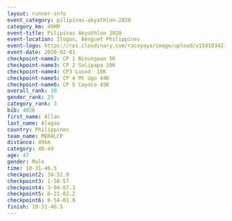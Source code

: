 ```yaml
--- 
layout: runner-info 
event_category: pilipinas-akyathlon-2020 
category_km: 49KM 
event-title: Pilipinas Akyathlon 2020 
event-location: Itogon, Benguet Philippines 
event-logo: https://res.cloudinary.com/raceyaya/image/upload/v1581034212/logo/ph-akyathlon_ldmu3f.png 
event-date: 2020-02-01 
checkpoint-name2: CP 1 Binungaan 5K 
checkpoint-name3: CP 2 Salipapa 10K 
checkpoint-name4: CP3 Lusod  18K 
checkpoint-name5: CP 4 Mt Ugo 44K 
checkpoint-name6: CP 5 Cayoco 45K 
overall_rank: 30
gender_rank: 25
category_rank: 3
bib: 4026
first_name: Allan
last_name: Alagao
country: Philippines
team_name: MERALCP
distance: 49km
category: 40-49
age: 47
gender: Male
time: 10-31-46.5
checkpoint2: 34-51.9
checkpoint3: 1-50-57
checkpoint4: 3-04-07.3
checkpoint5: 6-21-02.2
checkpoint6: 8-54-01.9
finish: 10-31-46.5
--- 
```

